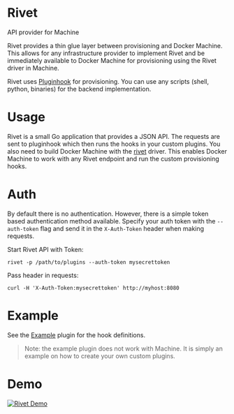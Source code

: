 # Rivet
API provider for Machine

Rivet provides a thin glue layer between provisioning and Docker Machine.  This
allows for any infrastructure provider to implement Rivet and be immediately
available to Docker Machine for provisioning using the Rivet driver in Machine.

Rivet uses [Pluginhook](https://github.com/progrium/pluginhook) for
provisioning.  You can use any scripts (shell, python, binaries) for the backend
implementation.

# Usage
Rivet is a small Go application that provides a JSON API.  The requests are
sent to pluginhook which then runs the hooks in your custom plugins.  You also
need to build Docker Machine with the
[rivet](https://github.com/ehazlett/machine/tree/driver-rivet) driver.  This
enables Docker Machine to work with any Rivet endpoint and run the custom
provisioning hooks.

# Auth
By default there is no authentication.  However, there is a simple token based
authentication method available.  Specify your auth token with the `--auth-token` flag
and send it in the `X-Auth-Token` header when making requests.

Start Rivet API with Token:

```shell
rivet -p /path/to/plugins --auth-token mysecrettoken
```

Pass header in requests:

```shell
curl -H 'X-Auth-Token:mysecrettoken' http://myhost:8080
```

# Example
See the [Example](https://github.com/ehazlett/rivet/tree/master/rivet/hooks)
plugin for the hook definitions.

> Note: the example plugin does not work with Machine.  It is simply an example
on how to create your own custom plugins.

# Demo
[![Rivet Demo](http://img.youtube.com/vi/kDqW1wEMRw4/0.jpg)](http://www.youtube.com/watch?v=kDqW1wEMRw4)
